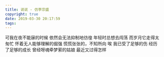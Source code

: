 ```yaml
---
title: 说说 - 仿李宗盛
copyright: true
date: 2019-03-30 20:17:59
tags:
---
```


可我在夜不能寐的时候
依然会无法抑制地彷徨
年轻时总想去闯荡
而岁月它走得太匆忙
怀着无人能够理解的倔强
慌慌张张的，不知所向
唉
我已受了足够的伤
经历了足够的成长
曾经呀魂牵梦萦的姑娘
最近又过得怎样
